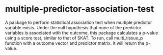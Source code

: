 # multiple-predictor-association-test
A package to perform statistical association test when multiple predictor variable exists. Under the null hypothesis that none of the predictor variables is associated with the outcome, this package calculates a p-value using a score test, similar to that of SKAT. To run, call multi_tissue_p function with a outcome vector and predictor matrix. It will return the p-value.
